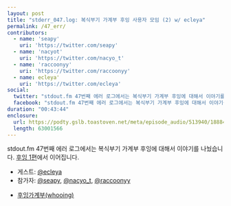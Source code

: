 ```yaml
---
layout: post
title: "stderr_047.log: 복식부기 가계부 후잉 사용자 모임 (2) w/ ecleya"
permalink: /47_err/
contributors:
  - name: 'seapy'
    uri: 'https://twitter.com/seapy'
  - name: 'nacyot'
    uri: 'https://twitter.com/nacyo_t'
  - name: 'raccoonyy'
    uri: 'https://twitter.com/raccoonyy'
  - name: ecleya'
    uri: 'https://twitter.com/ecleya'
social:
  twitter: "stdout.fm 47번째 에러 로그에서는 복식부기 가계부 후잉에 대해서 이야기를 나눴습니다. 후잉 1편에서 이어집니다."
  facebook: "stdout.fm 47번째 에러 로그에서는 복식부기 가계부 후잉에 대해서 이야기를 나눴습니다. 후잉 1편에서 이어집니다."
duration: "00:43:44"
enclosure:
  url: https://podty.gslb.toastoven.net/meta/episode_audio/513940/188843_1567643468486.mp3
  length: 63001566
---
```


stdout.fm 47번째 에러 로그에서는 복식부기 가계부 후잉에 대해서 이야기를 나눴습니다. [후잉 1편](https://stdout.fm/46_err/)에서 이어집니다.

* 게스트: [@ecleya][ecl]
* 참가자: [@seapy][sea], [@nacyo_t][nac], [@raccoonyy][rac]

[sea]: https://twitter.com/seapy
[nac]: https://twitter.com/nacyo_t
[rac]: https://twitter.com/raccoonyy
[ecl]: https://twitter.com/ecleya

* [후잉가계부(whooing)](https://whooing.com/)
